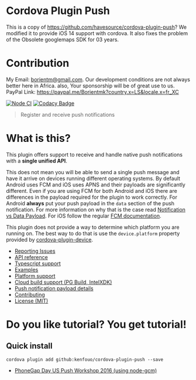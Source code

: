 # Cordova Plugin Push

This is a copy of https://github.com/havesource/cordova-plugin-push? We modified it to provide iOS 14 support with cordova. It also fixes the problem of the Obsolete googlemaps SDK for 03 years.

# Contribution

My Email: borientm@gmail.com.
Our development conditions are not always better here in Africa.
also, Your sponsorship will be of great use to us. PayPal Link: https://paypal.me/Borientmk?country.x=LS&locale.x=fr_XC

[![Node CI](https://github.com/havesource/cordova-plugin-push/actions/workflows/ci.yml/badge.svg)](https://github.com/havesource/cordova-plugin-push/actions/workflows/ci.yml) [![Codacy Badge](https://api.codacy.com/project/badge/Grade/422c67b5e70c4a0eadae7b9fc794d3c1)](https://app.codacy.com/gh/havesource/cordova-plugin-push?utm_source=github.com&utm_medium=referral&utm_content=havesource/cordova-plugin-push&utm_campaign=Badge_Grade_Settings)

> Register and receive push notifications

# What is this?

This plugin offers support to receive and handle native push notifications with a **single unified API**.

This does not mean you will be able to send a single push message and have it arrive on devices running different operating systems. By default Android uses FCM and iOS uses APNS and their payloads are significantly different. Even if you are using FCM for both Android and iOS there are differences in the payload required for the plugin to work correctly. For Android **always** put your push payload in the `data` section of the push notification. For more information on why that is the case read [Notification vs Data Payload](https://github.com/havesource/cordova-plugin-push/blob/master/docs/PAYLOAD.md#notification-vs-data-payloads). For iOS follow the regular [FCM documentation](https://firebase.google.com/docs/cloud-messaging/http-server-ref).

This plugin does not provide a way to determine which platform you are running on. The best way to do that is use the `device.platform` property provided by [cordova-plugin-device](https://github.com/apache/cordova-plugin-device).

* [Reporting Issues](docs/ISSUES.md)
* [API reference](docs/API.md)
* [Typescript support](docs/TYPESCRIPT.md)
* [Examples](docs/EXAMPLES.md)
* [Platform support](docs/PLATFORM_SUPPORT.md)
* [Cloud build support (PG Build, IntelXDK)](docs/PHONEGAP_BUILD.md)
* [Push notification payload details](docs/PAYLOAD.md)
* [Contributing](.github/CONTRIBUTING.md)
* [License (MIT)](MIT-LICENSE)

# Do you like tutorial? You get tutorial!

## Quick install
    cordova plugin add github:kenfouo/cordova-plugin-push --save 

* [PhoneGap Day US Push Workshop 2016 (using node-gcm)](http://macdonst.github.io/push-workshop/)

